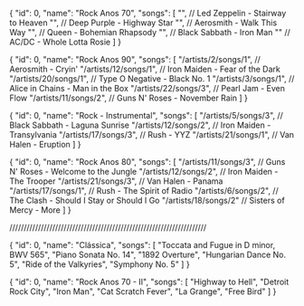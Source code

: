 {
	"id": 0,
	"name": "Rock Anos 70",
	"songs": [
		"",	// Led Zeppelin - Stairway to Heaven
		"",	// Deep Purple - Highway Star
		"",	// Aerosmith - Walk This Way
		"",	// Queen - Bohemian Rhapsody
		"",	// Black Sabbath - Iron Man
		""	// AC/DC - Whole Lotta Rosie
	]
}

{
    "id": 0,
"name": "Rock Anos 90",
"songs": [
    "/artists/2/songs/1",	// Aerosmith - Cryin'
    "/artists/12/songs/1",	// Iron Maiden - Fear of the Dark
	"/artists/20/songs/1",	// Type O Negative - Black No. 1
    "/artists/3/songs/1",	// Alice in Chains - Man in the Box
    "/artists/22/songs/3",	// Pearl Jam - Even Flow
    "/artists/11/songs/2",	// Guns N' Roses - November Rain
]
}

{
    "id": 0,
"name": "Rock - Instrumental",
"songs": [
    "/artists/5/songs/3",	// Black Sabbath - Laguna Sunrise
    "/artists/12/songs/2",	// Iron Maiden - Transylvania
    "/artists/17/songs/3",	// Rush - YYZ
    "/artists/21/songs/1",	// Van Halen - Eruption
]
}

{
    "id": 0,
"name": "Rock Anos 80",
"songs": [
    "/artists/11/songs/3",	// Guns N' Roses - Welcome to the Jungle
    "/artists/12/songs/2",	// Iron Maiden - The Trooper
	"/artists/21/songs/3",	// Van Halen - Panama
    "/artists/17/songs/1",	// Rush - The Spirit of Radio
    "/artists/6/songs/2",	// The Clash - Should I Stay or Should I Go
    "/artists/18/songs/2"	// Sisters of Mercy - More
]
}

/////////////////////////////////////////////////////////////////////

{
    "id": 0,
"name": "Clássica",
"songs": [
    "Toccata and Fugue in D minor, BWV 565",
    "Piano Sonata No. 14",
    "1892 Overture",
    "Hungarian Dance No. 5",
    "Ride of the Valkyries",
    "Symphony No. 5"
]
}


{
	"id": 0,
	"name": "Rock Anos 70 - II",
	"songs": [
		"Highway to Hell",
		"Detroit Rock City",
		"Iron Man",
		"Cat Scratch Fever",
		"La Grange",
		"Free Bird"
	]
}